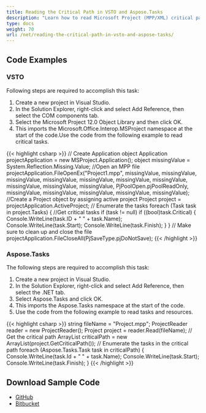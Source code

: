 ```yaml
---
title: Reading the Critical Path in VSTO and Aspose.Tasks
description: "Learn how to read Microsoft Project (MPP/XML) critical path using Aspose.Tasks for .NET. in comparison with VSTO."
type: docs
weight: 70
url: /net/reading-the-critical-path-in-vsto-and-aspose-tasks/
---
```


## **Code Examples**

### **VSTO**
Following steps are required to accomplish this task:

1. Create a new project in Visual Studio.
2. In the Solution Explorer, right-click and select Add Reference, then select the COM components tab.
3. Select the Microsoft Project 12.0 Object Library and then click OK.
4. This imports the Microsoft.Office.Interop.MSProject namespace at the start of the code.Use the code from the following example to read critical tasks.

{{< highlight csharp >}}
// Create Application object
Application projectApplication = new MSProject.Application();
object missingValue = System.Reflection.Missing.Value;
//Open an MPP file
projectApplication.FileOpenEx("Project1.mpp",
    missingValue, missingValue, missingValue, missingValue,
    missingValue, missingValue, missingValue, missingValue,
    missingValue, missingValue, PjPoolOpen.pjPoolReadOnly,
    missingValue, missingValue, missingValue, missingValue,
    missingValue);
//Create a Project object by assigning active project
Project project = projectApplication.ActiveProject;
// Enumerate the tasks
foreach (Task task in project.Tasks)
{
    //Get critical tasks
    if (task != null)
        if ((bool)task.Critical)
        {
            Console.WriteLine(task.ID + "  " + task.Name);
            Console.WriteLine(task.Start);
            Console.WriteLine(task.Finish);
        }
}
// Make sure to clean up and close the file
projectApplication.FileCloseAll(PjSaveType.pjDoNotSave);
{{< /highlight >}}

### **Aspose.Tasks**
The following steps are required to accomplish this task:

1. Create a new project in Visual Studio.
2. In the Solution Explorer, right-click and select Add Reference, then select the .NET tab.
3. Select Aspose.Tasks and click OK.
4. This imports the Aspose.Tasks namespace at the start of the code.
5. Use the code from the following example to read tasks and resources. 

{{< highlight csharp >}}
string fileName = "Project.mpp";
ProjectReader reader = new ProjectReader();
Project project = reader.Read(fileName);
// Get the critical path
ArrayList criticalPath = new ArrayList(project.GetCriticalPath());
// Enumerate the tasks in the critical path
foreach (Aspose.Tasks.Task task in criticalPath)
{
  Console.WriteLine(task.Id + "  " + task.Name);
  Console.WriteLine(task.Start);
  Console.WriteLine(task.Finish);
}
{{< /highlight >}}

## **Download Sample Code**
- [GitHub](https://github.com/aspose-tasks/Aspose.Tasks-for-.NET/releases/download/AsposeTaskNETVsVSTOProjectv1.1/Reading.the.Critical.Path.Aspose.Tasks.zip)
- [Bitbucket](https://bitbucket.org/asposemarketplace/aspose-for-vsto/downloads/Reading%20the%20Critical%20Path%20(Aspose.Tasks).zip)
